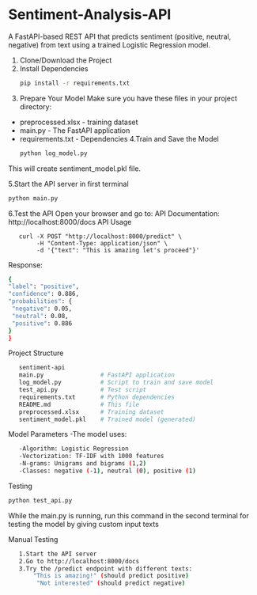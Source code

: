 # Sentiment-Analysis-API
A FastAPI-based REST API that predicts sentiment (positive, neutral, negative) from text using a trained Logistic Regression model.


1. Clone/Download the Project
2. Install Dependencies
   ```bash
   pip install -r requirements.txt
5. Prepare Your Model
    Make sure you have these files in your project directory:

  * preprocessed.xlsx -  training dataset
  * main.py - The FastAPI application
  *  requirements.txt - Dependencies
4.Train and Save the Model
     ```bash
     python log_model.py
This will create sentiment_model.pkl file.

5.Start the API server in first terminal
  ```bash
python main.py
```
 
6.Test the API
   Open your browser and go to:
   API Documentation: http://localhost:8000/docs
   API Usage 
   
       curl -X POST "http://localhost:8000/predict" \
            -H "Content-Type: application/json" \
            -d '{"text": "This is amazing let's proceed"}'
   Response:
   ```bash
   {
  "label": "positive",
  "confidence": 0.886,
  "probabilities": {
    "negative": 0.05,
    "neutral": 0.08,
    "positive": 0.886
  }
}
```

 Project Structure
```bash
   sentiment-api
   main.py                # FastAPI application
   log_model.py           # Script to train and save model
   test_api.py            # Test script
   requirements.txt       # Python dependencies
   README.md              # This file
   preprocessed.xlsx      # Training dataset
   sentiment_model.pkl    # Trained model (generated)
```

Model Parameters
-The model uses:
```bash
   -Algorithm: Logistic Regression
   -Vectorization: TF-IDF with 1000 features
   -N-grams: Unigrams and bigrams (1,2)
   -Classes: negative (-1), neutral (0), positive (1)
```

Testing
  ``` bash
python test_api.py
```
While the main.py is running, run this command in the second terminal for testing the model by giving custom input texts

   Manual Testing
```bash
   1.Start the API server
   2.Go to http://localhost:8000/docs
   3.Try the /predict endpoint with different texts:
       "This is amazing!" (should predict positive)
        "Not interested" (should predict negative)

```

      

       

  

